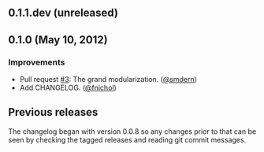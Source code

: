 ## 0.1.1.dev (unreleased)


## 0.1.0 (May 10, 2012)

### Improvements

* Pull request [#3](https://github.com/fnichol/minitest-capistrano/pull/3): The grand modularization. ([@smdern][])
* Add CHANGELOG. ([@fnichol][])

## Previous releases

The changelog began with version 0.0.8 so any changes prior to that can be
seen by checking the tagged releases and reading git commit messages.

[@fnichol]: https://github.com/fnichol
[@smdern]: https://github.com/smdern

